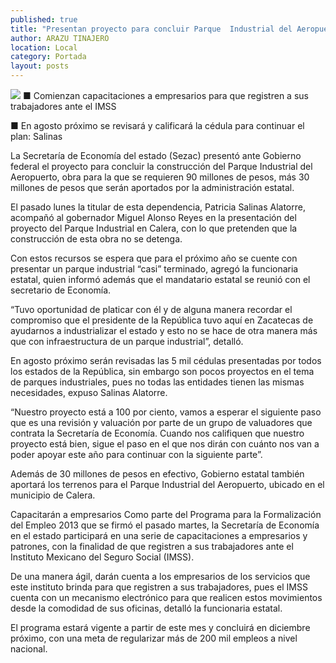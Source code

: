 ```yaml
---
published: true
title: "Presentan proyecto para concluir Parque  Industrial del Aeropuerto, informa Sezac"
author: ARAZU TINAJERO
location: Local
category: Portada
layout: posts
---
```


![](http://i.imgur.com/IrUjOzym.jpg)
■ Comienzan capacitaciones a empresarios para que registren a sus trabajadores ante el IMSS

■ En agosto próximo se revisará y calificará la cédula para continuar el plan: Salinas 

La Secretaría de Economía del estado (Sezac) presentó ante Gobierno federal el proyecto para concluir la construcción del Parque Industrial del Aeropuerto, obra para la que se requieren 90 millones de pesos, más 30 millones de pesos que serán aportados por la administración estatal.

El pasado lunes la titular de esta dependencia, Patricia Salinas Alatorre, acompañó al gobernador Miguel Alonso Reyes en la presentación del proyecto del Parque Industrial en Calera, con lo que pretenden que la construcción de esta obra no se detenga.

Con estos recursos se espera que para el próximo año se cuente con presentar un parque industrial “casi” terminado, agregó la funcionaria estatal, quien informó además que el mandatario estatal se reunió con el secretario de Economía.

“Tuvo oportunidad de platicar con él y de alguna manera recordar el compromiso que el presidente de la República tuvo aquí en Zacatecas de ayudarnos a industrializar el estado y esto no se hace de otra manera más que con infraestructura de un parque industrial”, detalló.

En agosto próximo serán revisadas las 5 mil cédulas presentadas por todos los estados de la República, sin embargo son pocos proyectos en el tema de parques industriales, pues no todas las entidades tienen las mismas necesidades, expuso Salinas Alatorre.

“Nuestro proyecto está a 100 por ciento, vamos a esperar el siguiente paso que es una revisión y valuación por parte de un grupo de valuadores que contrata la Secretaría de Economía. Cuando nos califiquen que nuestro proyecto está bien, sigue el paso en el que nos dirán con cuánto nos van a poder apoyar este año para continuar con la siguiente parte”.

Además de 30 millones de pesos en efectivo, Gobierno estatal también aportará los terrenos para el Parque Industrial del Aeropuerto, ubicado en el municipio de Calera.

Capacitarán a empresarios 
Como parte del Programa para la Formalización del Empleo 2013 que se firmó el pasado martes, la Secretaría de Economía en el estado participará en una serie de capacitaciones a empresarios y patrones, con la finalidad de que registren a sus trabajadores ante el Instituto Mexicano del Seguro Social (IMSS).

De una manera ágil, darán cuenta a los empresarios de los servicios que este instituto brinda para que registren a sus trabajadores, pues el IMSS cuenta con un mecanismo electrónico para que realicen estos movimientos desde la comodidad de sus oficinas, detalló la funcionaria estatal. 

El programa estará vigente a partir de este mes y concluirá en diciembre próximo, con una meta de regularizar más de 200 mil empleos a nivel nacional. 
